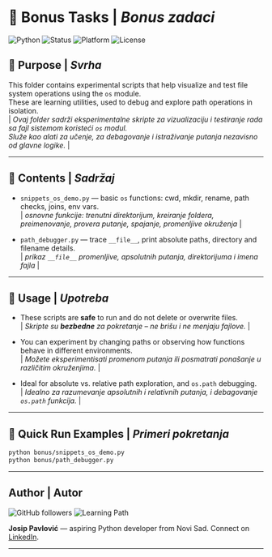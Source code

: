 # 🧩 Bonus Tasks | _Bonus zadaci_

![Python](https://img.shields.io/badge/Python-3.11+-blue)
![Status](https://img.shields.io/badge/Status-Supporting%20Code-lightgrey)
![Platform](https://img.shields.io/badge/Platform-Windows%20%7C%20Git%20Bash-lightgrey)
![License](https://img.shields.io/badge/License-MIT-green)

## 🎯 Purpose | _Svrha_

This folder contains experimental scripts that help visualize and test file system operations using the `os` module.  
These are learning utilities, used to debug and explore path operations in isolation.  
| _Ovaj folder sadrži eksperimentalne skripte za vizualizaciju i testiranje rada sa fajl sistemom koristeći `os` modul.  
Služe kao alati za učenje, za debagovanje i istraživanje putanja nezavisno od glavne logike._ |

---

## 📂 Contents | _Sadržaj_

- `snippets_os_demo.py` — basic `os` functions: cwd, mkdir, rename, path checks, joins, env vars.  
  | _osnovne funkcije: trenutni direktorijum, kreiranje foldera, preimenovanje, provera putanje, spajanje, promenljive okruženja_ |

- `path_debugger.py` — trace `__file__`, print absolute paths, directory and filename details.  
  | _prikaz `__file__` promenljive, apsolutnih putanja, direktorijuma i imena fajla_ |

---

## 🧠 Usage | _Upotreba_

- These scripts are **safe** to run and do not delete or overwrite files.  
  | _Skripte su **bezbedne** za pokretanje – ne brišu i ne menjaju fajlove._ |

- You can experiment by changing paths or observing how functions behave in different environments.  
  | _Možete eksperimentisati promenom putanja ili posmatrati ponašanje u različitim okruženjima._ |

- Ideal for absolute vs. relative path exploration, and `os.path` debugging.  
  | _Idealno za razumevanje apsolutnih i relativnih putanja, i debagovanje `os.path` funkcija._ |

---

## 🚀 Quick Run Examples | _Primeri pokretanja_

```bash
python bonus/snippets_os_demo.py
python bonus/path_debugger.py
```

---

## Author | Autor

![GitHub followers](https://img.shields.io/badge/GitHub-Josip%20Pavlovi%C4%87-black)
![Learning Path](https://img.shields.io/badge/Path-Python%20Automation%20%7C%20Web%20Dev%20%7C%20Data%20Engineering-blue)

**Josip Pavlović** — aspiring Python developer from Novi Sad. Connect on [LinkedIn](https://www.linkedin.com/in/josip-p-151951338/).

---

